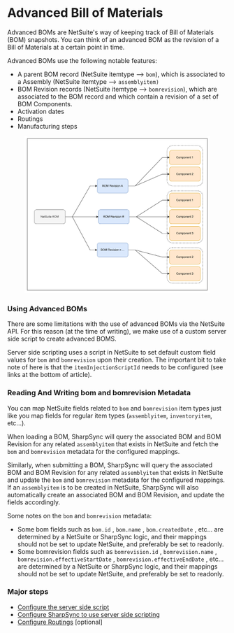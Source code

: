 # Advanced Bill of Materials

Advanced BOMs are NetSuite's way of keeping track of Bill of Materials (BOM) snapshots. You can think of an advanced BOM as the revision of a Bill of Materials at a certain point in time.

Advanced BOMs use the following notable features:

* A parent BOM record (NetSuite itemtype --> `bom`), which is associated to a Assembly (NetSuite itemtype --> `assemblyitem)`
* BOM Revision records (NetSuite itemtype --> `bomrevision`), which are associated to the BOM record and which contain a revision of a set of BOM Components.
* Activation dates
* Routings
* Manufacturing steps

<figure><img src="../../.gitbook/assets/image (1).png" alt=""><figcaption></figcaption></figure>

### Using Advanced BOMs

There are some limitations with the use of advanced BOMs via the NetSuite API. For this reason (at the time of writing), we make use of a custom server side script to create advanced BOMS.

Server side scripting uses a script in NetSuite to set default custom field values for `bom` and `bomrevision` upon their creation. The important bit to take note of here is that the `itemInjectionScriptId` needs to be configured (see links at the bottom of article).

### Reading And Writing bom and bomrevision Metadata

You can map NetSuite fields related to `bom` and `bomrevision` item types just like you map fields for regular item types (`assemblyitem`, `inventoryitem`, etc...).

When loading a BOM, SharpSync will query the associated BOM and BOM Revision for any related `assemblyitem` that exists in NetSuite and fetch the `bom` and `bomrevision` metadata for the configured mappings.

Similarly, when submitting a BOM, SharpSync will query the associated BOM and BOM Revision for any related `assemblyitem` that exists in NetSuite and update the `bom` and `bomrevision` metadata for the configured mappings. If an `assemblyitem` is to be created in NetSuite, SharpSync will also automatically create an associated BOM and BOM Revision, and update the fields accordingly.

Some notes on the `bom` and `bomrevision` metadata:

* Some bom fields such as `bom.id` , `bom.name` , `bom.createdDate` , etc... are determined by a NetSuite or SharpSync logic, and their mappings should not be set to update NetSuite, and preferably be set to readonly.
* Some bomrevision fields such as `bomrevision.id` , `bomrevision.name` , `bomrevision.effectiveStartDate` , `bomrevision.effectiveEndDate` , etc... are determined by a NetSuite or SharpSync logic, and their mappings should not be set to update NetSuite, and preferably be set to readonly.

### Major steps

* [Configure the server side script](configure-server-side-script/)
* [Configure SharpSync to use server side scripting](configure-sharpsync-to-use-server-side-script.md)
* [Configure Routings](configure-routings.md) \[optional]

